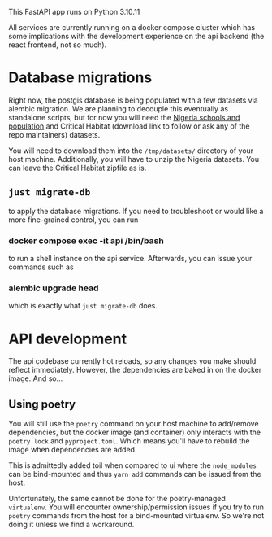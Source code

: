 This FastAPI app runs on Python 3.10.11

All services are currently running on a docker compose cluster which has some implications with the development experience on the api backend (the react frontend, not so much).

# Database migrations

Right now, the postgis database is being populated with a few datasets via alembic migration. We are planning to decouple this eventually as standalone scripts, but for now you will need the [Nigeria schools and population](https://github.com/avsolatorio/worldex/files/12481827/nigeria-schools-and-population-density.zip) and Critical Habitat (download link to follow or ask any of the repo maintainers) datasets.

You will need to download them into the `/tmp/datasets/` directory of your host machine. Additionally, you will have to unzip the Nigeria datasets. You can leave the Critical Habitat zipfile as is.

## `just migrate-db`
to apply the database migrations. If you need to troubleshoot or would like a more fine-grained control, you can run
### docker compose exec -it api /bin/bash
to run a shell instance on the api service. Afterwards, you can issue your commands such as
### alembic upgrade head
which is exactly what `just migrate-db` does.

# API development

The api codebase currently hot reloads, so any changes you make should reflect immediately. However, the dependencies are baked in on the docker image. And so...

## Using poetry

You will still use the `poetry` command on your host machine to add/remove dependencies, but the docker image (and container) only interacts with the `poetry.lock` and `pyproject.toml`. Which means you'll have to rebuild the image when dependencies are added.

This is admittedly added toil when compared to ui where the `node_modules` can be bind-mounted and thus `yarn add` commands can be issued from the host.

Unfortunately, the same cannot be done for the poetry-managed `virtualenv`. You will encounter ownership/permission issues if you try to run `poetry` commands from the host for a bind-mounted virtualenv. So we're not doing it unless we find a workaround.
